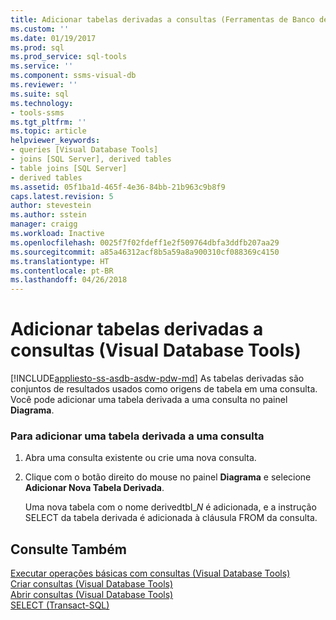 ```yaml
---
title: Adicionar tabelas derivadas a consultas (Ferramentas de Banco de Dados Visual) | Microsoft Docs
ms.custom: ''
ms.date: 01/19/2017
ms.prod: sql
ms.prod_service: sql-tools
ms.service: ''
ms.component: ssms-visual-db
ms.reviewer: ''
ms.suite: sql
ms.technology:
- tools-ssms
ms.tgt_pltfrm: ''
ms.topic: article
helpviewer_keywords:
- queries [Visual Database Tools]
- joins [SQL Server], derived tables
- table joins [SQL Server]
- derived tables
ms.assetid: 05f1ba1d-465f-4e36-84bb-21b963c9b8f9
caps.latest.revision: 5
author: stevestein
ms.author: sstein
manager: craigg
ms.workload: Inactive
ms.openlocfilehash: 0025f7f02fdeff1e2f509764dbfa3ddfb207aa29
ms.sourcegitcommit: a85a46312acf8b5a59a8a900310cf088369c4150
ms.translationtype: HT
ms.contentlocale: pt-BR
ms.lasthandoff: 04/26/2018
---
```

# <a name="add-derived-tables-to-queries-visual-database-tools"></a>Adicionar tabelas derivadas a consultas (Visual Database Tools)
[!INCLUDE[appliesto-ss-asdb-asdw-pdw-md](../../includes/appliesto-ss-asdb-asdw-pdw-md.md)]
As tabelas derivadas são conjuntos de resultados usados como origens de tabela em uma consulta. Você pode adicionar uma tabela derivada a uma consulta no painel **Diagrama**.  
  
### <a name="to-add-a-derived-table-to-a-query"></a>Para adicionar uma tabela derivada a uma consulta  
  
1.  Abra uma consulta existente ou crie uma nova consulta.  
  
2.  Clique com o botão direito do mouse no painel **Diagrama** e selecione **Adicionar Nova Tabela Derivada**.  
  
    Uma nova tabela com o nome derivedtbl_*N* é adicionada, e a instrução SELECT da tabela derivada é adicionada à cláusula FROM da consulta.  
  
## <a name="see-also"></a>Consulte Também  
[Executar operações básicas com consultas &#40;Visual Database Tools&#41;](../../ssms/visual-db-tools/perform-basic-operations-with-queries-visual-database-tools.md)  
[Criar consultas &#40;Visual Database Tools&#41;](../../ssms/visual-db-tools/create-queries-visual-database-tools.md)  
[Abrir consultas &#40;Visual Database Tools&#41;](../../ssms/visual-db-tools/open-queries-visual-database-tools.md)  
[SELECT (Transact-SQL)](http://msdn.microsoft.com/en-us/dc85caea-54d1-49af-b166-f3aa2f3a93d0)  
  
